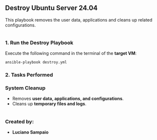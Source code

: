 ## Destroy Ubuntu Server 24.04

This playbook removes the user data, applications and cleans up related configurations.

#
### 1. Run the Destroy Playbook

Execute the following command in the terminal of the **target VM**:

```bash
ansible-playbook destroy.yml
```

### 2. Tasks Performed

### System Cleanup
- Removes **user data, applications, and configurations**.
- Cleans up **temporary files and logs**.

#
### Created by:

- **Luciano Sampaio**
